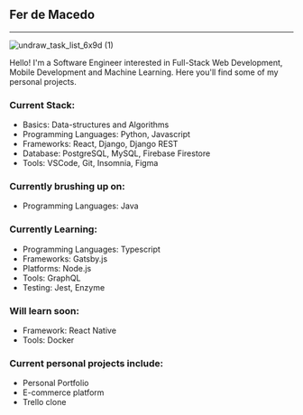 ## Fer de Macedo
---

![undraw_task_list_6x9d (1)](https://user-images.githubusercontent.com/9547354/88462658-7f4cd200-ce83-11ea-8c75-4cc5792d491d.png)

Hello! I'm a Software Engineer interested in Full-Stack Web Development, Mobile Development and Machine Learning. Here you'll find some of my personal projects.

### Current Stack:

- Basics: Data-structures and Algorithms
- Programming Languages: Python, Javascript
- Frameworks: React, Django, Django REST
- Database: PostgreSQL, MySQL, Firebase Firestore
- Tools: VSCode, Git, Insomnia, Figma

### Currently brushing up on:

- Programming Languages: Java

### Currently Learning:

- Programming Languages: Typescript
- Frameworks: Gatsby.js
- Platforms: Node.js
- Tools: GraphQL
- Testing: Jest, Enzyme

### Will learn soon:

- Framework: React Native
- Tools: Docker

### Current personal projects include:

- Personal Portfolio
- E-commerce platform
- Trello clone

